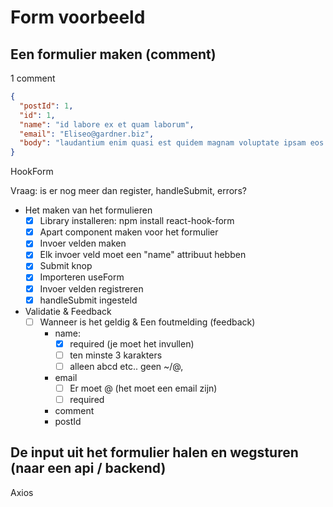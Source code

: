 # Form voorbeeld

## Een formulier maken (comment)

1 comment

```json
{
  "postId": 1,
  "id": 1,
  "name": "id labore ex et quam laborum",
  "email": "Eliseo@gardner.biz",
  "body": "laudantium enim quasi est quidem magnam voluptate ipsam eos tempora quo necessitatibus dolor quam autem quasi reiciendis et nam sapiente accusantium"
}
```

HookForm

Vraag: is er nog meer dan register, handleSubmit, errors?

- Het maken van het formulieren
  - [x] Library installeren: npm install react-hook-form
  - [x] Apart component maken voor het formulier
  - [x] Invoer velden maken
  - [x] Elk invoer veld moet een "name" attribuut hebben
  - [x] Submit knop
  - [x] Importeren useForm
  - [x] Invoer velden registreren
  - [x] handleSubmit ingesteld
- Validatie & Feedback
  - [ ] Wanneer is het geldig & Een foutmelding (feedback)
    - name:
      - [x] required (je moet het invullen)
      - [ ] ten minste 3 karakters
      - [ ] alleen abcd etc.. geen ~/@,
    - email
      - [ ] Er moet @ (het moet een email zijn)
      - [ ] required
    - comment
    - postId

## De input uit het formulier halen en wegsturen (naar een api / backend)

Axios
